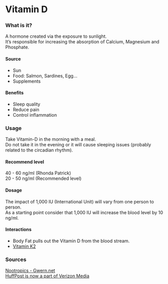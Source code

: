 # Vitamin D

### What is it? 

A hormone created via the exposure to sunlight.   
It’s responsible for increasing the absorption of Calcium, Magnesium and Phosphate.

#### Source

* Sun
* Food: Salmon, Sardines, Egg…
* Supplements

#### Benefits

* Sleep quality
* Reduce pain
* Control inflammation

### Usage

Take Vitamin-D in the morning with a meal.  
Do not take it in the evening or it will cause sleeping issues \(probably related to the circadian rhythm\).

#### Recommend level

40 - 60 ng/ml \(Rhonda Patrick\)   
20 - 50 ng/ml \(Recommended level\)

#### Dosage

The impact of 1,000 IU \(International Unit\) will vary from one person to person.   
As a starting point consider that 1,000 IU will increase the blood level by 10 ng/ml.

#### Interactions

* Body Fat pulls out the Vitamin D from the blood stream.
* [Vitamin K2 ](https://info.dralexrinehart.com/articles/vitamin-d-and-vitamin-k2-benefits-connection)

### Sources

[Nootropics - Gwern.net](https://www.gwern.net/Nootropics#vitamin-d)   
[HuffPost is now a part of Verizon Media](https://www.huffpost.com/entry/update-how-much-vitamin-d_b_11254120)

